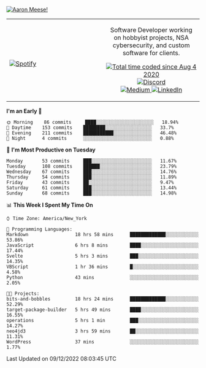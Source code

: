 [![Aaron Meese!](https://user-images.githubusercontent.com/17814535/88975338-a2aabf00-d27f-11ea-963f-8a19608716b4.png)](https://github.com/ajmeese7/readme-ascii "README ASCII")

<!-- Modified from project here: https://github.com/novatorem/novatorem -->
<table width="100%">
  <tr>
  <td width="50%">

&nbsp; <br> [![Spotify](https://ajmeese7.vercel.app/api/spotify)](https://open.spotify.com/user/ajmeese)

  </td>
  <td width="50%">
    <p align="center">
    Software Developer working on hobbyist projects, NSA cybersecurity, and custom software for clients.
    </p>
    <p align="center">
      <a href="https://wakatime.com/@f726891d-3b02-46cd-9b60-e8c59f9e2b14">
        <img src="https://wakatime.com/badge/user/f726891d-3b02-46cd-9b60-e8c59f9e2b14.svg" alt="Total time coded since Aug 4 2020" title="WakaTime" />
      </a>
      <a href="http://link.aaronmeese.com/discord">
        <img src="https://img.shields.io/badge/discord-ajmeese7%234835-369?style=flat-square&logo=discord&logoColor=white&color=purple" alt="Discord" title="Discord">
      </a>
      <br />
      <a href="https://link.aaronmeese.com/medium">
        <img src="https://img.shields.io/badge/medium-ajmeese7-1DB954?style=flat-square&logo=medium&logoColor=white" alt="Medium" title="Medium">
      </a>
      <a href="https://link.aaronmeese.com/linkedin">
        <img src="https://img.shields.io/badge/linkedIn-aaronmeese-1DB954?style=flat-square&logo=linkedin&logoColor=white&color=blue" alt="LinkedIn" title="LinkedIn">
      </a>
    </p>
  </td>

</table>

[//]: <> (The `&nbsp;` is to have Aphelion take up more space)

<!--START_SECTION:waka-->
**I'm an Early 🐤** 

```text
🌞 Morning    86 commits     ████░░░░░░░░░░░░░░░░░░░░░   18.94% 
🌆 Daytime    153 commits    ████████░░░░░░░░░░░░░░░░░   33.7% 
🌃 Evening    211 commits    ███████████░░░░░░░░░░░░░░   46.48% 
🌙 Night      4 commits      ░░░░░░░░░░░░░░░░░░░░░░░░░   0.88%

```
📅 **I'm Most Productive on Tuesday** 

```text
Monday       53 commits     ███░░░░░░░░░░░░░░░░░░░░░░   11.67% 
Tuesday      108 commits    ██████░░░░░░░░░░░░░░░░░░░   23.79% 
Wednesday    67 commits     ███░░░░░░░░░░░░░░░░░░░░░░   14.76% 
Thursday     54 commits     ███░░░░░░░░░░░░░░░░░░░░░░   11.89% 
Friday       43 commits     ██░░░░░░░░░░░░░░░░░░░░░░░   9.47% 
Saturday     61 commits     ███░░░░░░░░░░░░░░░░░░░░░░   13.44% 
Sunday       68 commits     ███░░░░░░░░░░░░░░░░░░░░░░   14.98%

```


📊 **This Week I Spent My Time On** 

```text
⌚︎ Time Zone: America/New_York

💬 Programming Languages: 
Markdown                 18 hrs 58 mins      █████████████░░░░░░░░░░░░   53.86% 
JavaScript               6 hrs 8 mins        ████░░░░░░░░░░░░░░░░░░░░░   17.44% 
Svelte                   5 hrs 3 mins        ███░░░░░░░░░░░░░░░░░░░░░░   14.35% 
VBScript                 1 hr 36 mins        █░░░░░░░░░░░░░░░░░░░░░░░░   4.58% 
Python                   43 mins             ░░░░░░░░░░░░░░░░░░░░░░░░░   2.05%

🐱‍💻 Projects: 
bits-and-bobbles         18 hrs 24 mins      █████████████░░░░░░░░░░░░   52.29% 
target-package-builder   5 hrs 49 mins       ████░░░░░░░░░░░░░░░░░░░░░   16.55% 
operations               5 hrs 1 min         ███░░░░░░░░░░░░░░░░░░░░░░   14.27% 
neo4jd3                  3 hrs 59 mins       ██░░░░░░░░░░░░░░░░░░░░░░░   11.31% 
WordPress                37 mins             ░░░░░░░░░░░░░░░░░░░░░░░░░   1.77%

```


 Last Updated on 09/12/2022 08:03:45 UTC
<!--END_SECTION:waka-->
